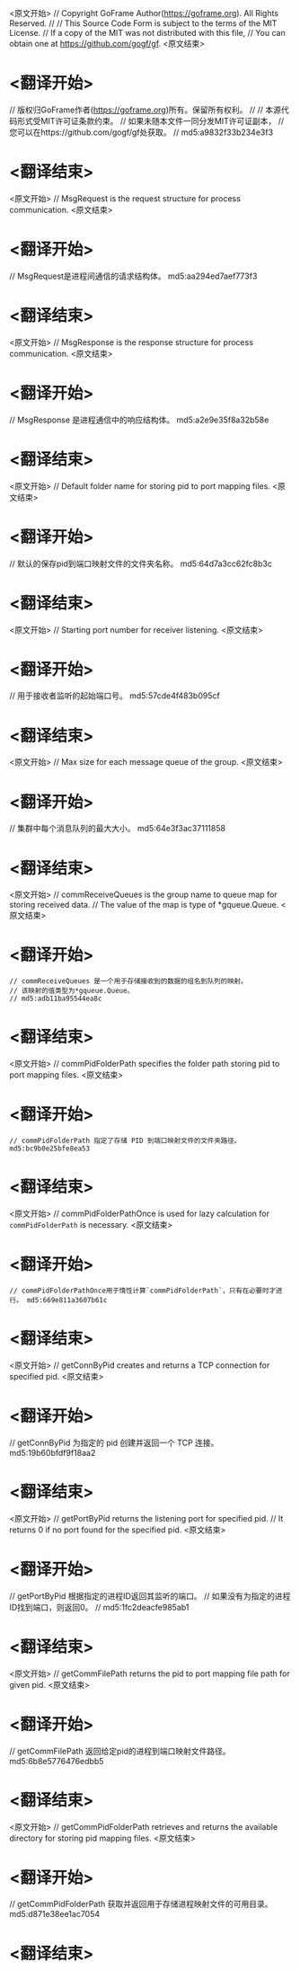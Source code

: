 
<原文开始>
// Copyright GoFrame Author(https://goframe.org). All Rights Reserved.
//
// This Source Code Form is subject to the terms of the MIT License.
// If a copy of the MIT was not distributed with this file,
// You can obtain one at https://github.com/gogf/gf.
<原文结束>

# <翻译开始>
// 版权归GoFrame作者(https://goframe.org)所有。保留所有权利。
//
// 本源代码形式受MIT许可证条款约束。
// 如果未随本文件一同分发MIT许可证副本，
// 您可以在https://github.com/gogf/gf处获取。
// md5:a9832f33b234e3f3
# <翻译结束>


<原文开始>
// MsgRequest is the request structure for process communication.
<原文结束>

# <翻译开始>
// MsgRequest是进程间通信的请求结构体。 md5:aa294ed7aef773f3
# <翻译结束>


<原文开始>
// MsgResponse is the response structure for process communication.
<原文结束>

# <翻译开始>
// MsgResponse 是进程通信中的响应结构体。 md5:a2e9e35f8a32b58e
# <翻译结束>


<原文开始>
// Default folder name for storing pid to port mapping files.
<原文结束>

# <翻译开始>
// 默认的保存pid到端口映射文件的文件夹名称。 md5:64d7a3cc62fc8b3c
# <翻译结束>


<原文开始>
// Starting port number for receiver listening.
<原文结束>

# <翻译开始>
// 用于接收者监听的起始端口号。 md5:57cde4f483b095cf
# <翻译结束>


<原文开始>
// Max size for each message queue of the group.
<原文结束>

# <翻译开始>
// 集群中每个消息队列的最大大小。 md5:64e3f3ac37111858
# <翻译结束>


<原文开始>
	// commReceiveQueues is the group name to queue map for storing received data.
	// The value of the map is type of *gqueue.Queue.
<原文结束>

# <翻译开始>
	// commReceiveQueues 是一个用于存储接收到的数据的组名到队列的映射。
	// 该映射的值类型为*gqueue.Queue。
	// md5:adb11ba95544ea8c
# <翻译结束>


<原文开始>
// commPidFolderPath specifies the folder path storing pid to port mapping files.
<原文结束>

# <翻译开始>
	// commPidFolderPath 指定了存储 PID 到端口映射文件的文件夹路径。 md5:bc9b0e25bfe8ea53
# <翻译结束>


<原文开始>
// commPidFolderPathOnce is used for lazy calculation for `commPidFolderPath` is necessary.
<原文结束>

# <翻译开始>
	// commPidFolderPathOnce用于惰性计算`commPidFolderPath`，只有在必要时才进行。 md5:669e811a3607b61c
# <翻译结束>


<原文开始>
// getConnByPid creates and returns a TCP connection for specified pid.
<原文结束>

# <翻译开始>
// getConnByPid 为指定的 pid 创建并返回一个 TCP 连接。 md5:19b60bfdf9f18aa2
# <翻译结束>


<原文开始>
// getPortByPid returns the listening port for specified pid.
// It returns 0 if no port found for the specified pid.
<原文结束>

# <翻译开始>
// getPortByPid 根据指定的进程ID返回其监听的端口。
// 如果没有为指定的进程ID找到端口，则返回0。
// md5:1fc2deacfe985ab1
# <翻译结束>


<原文开始>
// getCommFilePath returns the pid to port mapping file path for given pid.
<原文结束>

# <翻译开始>
// getCommFilePath 返回给定pid的进程到端口映射文件路径。 md5:6b8e5776476edbb5
# <翻译结束>


<原文开始>
// getCommPidFolderPath retrieves and returns the available directory for storing pid mapping files.
<原文结束>

# <翻译开始>
// getCommPidFolderPath 获取并返回用于存储进程映射文件的可用目录。 md5:d871e38ee1ac7054
# <翻译结束>

